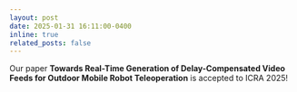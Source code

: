 ```yaml
---
layout: post
date: 2025-01-31 16:11:00-0400
inline: true
related_posts: false
---
```


Our paper **Towards Real-Time Generation of Delay-Compensated Video Feeds for Outdoor Mobile Robot Teleoperation** is accepted to ICRA 2025!